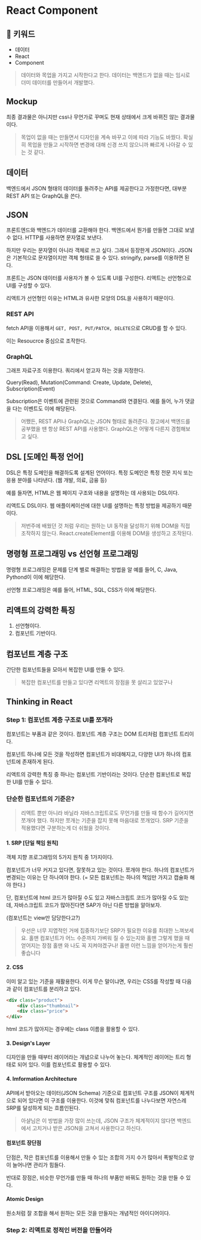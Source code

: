 # React Component

## :whale2: 키워드

* 데이터
* React
* Component

> 데이터와 목업을 가지고 시작한다고 한다. 데이터는 백엔드가 없을 때는 임시로 더미 데이터를 만들어서 개발했다.

## Mockup

최종 결과물은 아니지만 css나 무언가로 꾸며도 현재 상태에서 크게 바뀌진 않는 결과물이다.

> 목업이 없을 때는 만들면서 디자인을 계속 바꾸고 이에 따라 기능도 바꿨다. 확실히 목업을 만들고 시작하면 변경에 대해 신경 쓰지 않으니까 빠르게 나아갈 수 있는 것 같다.

## 데이터

백엔드에서 JSON 형태의 데이터를 돌려주는 API를 제공한다고 가정한다면, 대부분 REST API 또는 GraphQL을 쓴다.

## JSON

프론트엔드와 백엔드가 데이터를 교환해야 한다. 백엔드에서 뭔가를 만들면 그대로 보낼 수 없다. HTTP를 사용하면 문자열로 보낸다.

하지만 우리는 문자열이 아니라 객체로 쓰고 싶다. 그래서 등장한게 JSON이다. JSON은 기본적으로 문자열이지만 객체 형태로 쓸 수 있다. stringify, parse를 이용하면 된다.

프론트는 JSON 데이터를 사용자가 볼 수 있도록 UI를 구성한다. 리액트는 선언형으로 UI를 구성할 수 있다.

리액트가 선언형인 이유는 HTML과 유사한 모양의 DSL을 사용하기 때문이다.

### REST API

fetch API을 이용해서 `GET, POST, PUT/PATCH, DELETE`으로 CRUD를 할 수 있다.

이는 Resoucrce 중심으로 조작한다.

### GraphQL

그래프 자료구조 이용한다. 쿼리에서 얻고자 하는 것을 지정한다.

Query(Read), Mutation(Command: Create, Update, Delete), Subscription(Event)

Subscription은 이벤트에 관련된 것으로 Command와 연결된다. 예를 들어, 누가 댓글을 다는 이벤트도 이에 해당된다.

> 어쨌든, REST API나 GraphQL는 JSON 형태로 돌려준다. 장고에서 백엔드를 공부했을 땐 항상 REST API를 사용했다. GraphQL은 어떻게 다른지 경험해보고 싶다.

## DSL [도메인 특정 언어]

DSL은 특정 도메인을 해결하도록 설계된 언어이다. 특정 도메인은 특정 전문 지식 또는 응용 분야를 나타낸다. (웹 개발, 의료, 금융 등)

예를 들자면, HTML은 웹 페이지 구조와 내용을 설명하는 데 사용되는 DSL이다.

리액트도 DSL이다. 웹 애플이케이션에 대한 UI를 설명하는 특정 방법을 제공하기 때문이다.

> 저번주에 배웠던 것 처럼 우리는 원하는 UI 동작을 달성하기 위해 DOM을 직접 조작하지 않는다. React.createElement를 이용해 DOM을 생성하고 조작된다.

## 명령형 프로그래밍 vs 선언형 프로그래밍

명령형 프로그래밍은 문제를 단계 별로 해결하는 방법을 알
예를 들어, C, Java, Pythond이 이에 해당한다.

선언형 프로그래밍은
예를 들어, HTML, SQL, CSS가 이에 해당한다.

## 리액트의 강력한 특징

1. 선언형이다.
2. 컴포넌트 기반이다.

## 컴포넌트 계층 구조

간단한 컴포넌트들을 모아서 복잡한 UI를 만들 수 있다.

> 복잡한 컴포넌트를 만들고 있다면 리액트의 장점을 못 살리고 있었구나

## Thinking in React

### Step 1: 컴포넌트 계층 구조로 UI를 쪼개라

컴포넌트는 부품과 같은 것이다. 컴포넌트 계층 구조는 DOM 트리처럼 컴포넌트 트리이다.

컴포넌트 하나에 모든 것을 작성하면 컴포넌트가 비대해지고, 다양한 UI가 하나의 컴포넌트에 존재하게 된다.

리액트의 강력한 특징 중 하나는 컴포넌트 기반이라는 것이다. 단순한 컴포넌트로 복잡한 UI를 만들 수 있다.

### 단순한 컴포넌트의 기준은?

> 리액트 뿐만 아니라 바닐라 자바스크립트로도 무언가를 만들 때 함수가 길어지면 쪼개야 했다. 하지만 쪼개는 기준을 잡지 못해 마음대로 쪼개었다.
> SRP 기준을 적용했다면 구분하는게 더 쉬웠을 것이다.

#### 1. SRP [단일 책임 원칙]

객체 지향 프로그래밍의 5가지 원칙 중 1가지이다.

컴포넌트가 너무 커지고 있다면, 잘못하고 있는 것이다. 쪼개야 한다. 하나의 컴포넌트가 변경되는 이유는 단 하나여야 한다. (= 모든 컴포넌트는 하나의 책임만 가지고 캡슐화 해야 한다.)

단, 컴포넌트에 html 코드가 많아질 수도 있고 자바스크립트 코드가 많아질 수도 있는데, 자바스크립트 코드가 많아진다면 SAP가 아닌 다른 방법을 알아보자.

(컴포넌트는 view만 담당한다고?)

> 우선은 너무 지엽적인 거에 집중하기보단
> SRP가 필요한 이유를 최대한 느껴보세요.
> 홀맨 컴포넌트가 어느 수준까지 가벼워 질 수 있는지와
> 홀맨 그렇게 했을 때 얻어지는 장점
> 홀맨 와 나도 꼭 지켜야겠구나!
> 홀맨 이런 느낌을 얻어가는게 훨씬 좋습니다

#### 2. CSS

이미 알고 있는 기준을 재활용한다. 이게 무슨 말이냐면, 우리는 CSS를 작성할 때 다음과 같이 컴포넌트를 분리하고 있다.

```html
<div class="product">
    <div class="thumbnail">
    <div class="price">
</div>
```

html 코드가 많아지는 경우에는 class 이름을 활용할 수 있다.

#### 3. Design's Layer

디자인을 만들 때부터 레이어라는 개념으로 나누어 놓는다. 체계적인 레이어는 트리 형태로 되어 있다. 이를 컴포넌트로 활용할 수 있다.

#### 4. Imformation Architecture

API에서 받아오는 데이터(JSON Schema) 기준으로 컴포넌트 구조를 JSON이 체계적으로 되어 있다면 이 구조를 이용한다. 이것에 맞춰 컴포넌트를 나누다보면 자연스레 SRP를 달성하게 되는 흐름인된다.

> 아샬님은 이 방법을 가장 많이 쓰는데, JSON 구조가 체계적이지 않다면 백엔드에서 고치거나 받은 JSON을 고쳐서 사용한다고 하신다.

#### 컴포넌트 장단점

단점은, 작은 컴포넌트를 이용해서 만들 수 있는 조합의 가지 수가 많아서 폭발적으로 양이 늘어나면 관리가 힘들다.

반대로 장점은, 비슷한 무언가를 만들 때 하나의 부품만 바꿔도 원하는 것을 만들 수 있다.

#### Atomic Design

원소처럼 잘 조합을 해서 원하는 모든 것을 만들자는 개념적인 아이디어이다.

### Step 2: 리액트로 정적인 버전을 만들어라
